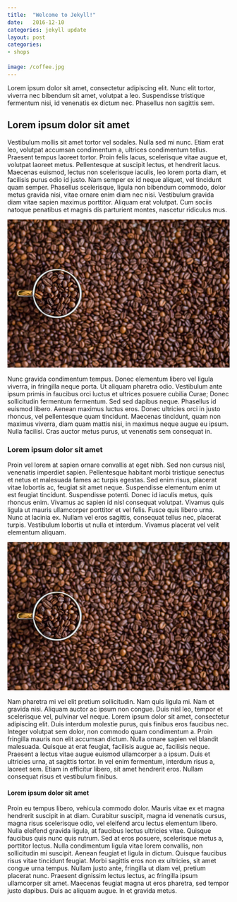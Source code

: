 ```yaml
---
title:  "Welcome to Jekyll!"
date:   2016-12-10
categories: jekyll update
layout: post
categories:
- shops

image: /coffee.jpg
---
```


Lorem ipsum dolor sit amet, consectetur adipiscing elit. Nunc elit tortor, viverra nec bibendum sit amet, volutpat a leo. Suspendisse tristique fermentum nisi, id venenatis ex dictum nec. Phasellus non sagittis sem. 

## Lorem ipsum dolor sit amet

Vestibulum mollis sit amet tortor vel sodales. Nulla sed mi nunc. Etiam erat leo, volutpat accumsan condimentum a, ultrices condimentum tellus. Praesent tempus laoreet tortor. Proin felis lacus, scelerisque vitae augue et, volutpat laoreet metus. Pellentesque at suscipit lectus, et hendrerit lacus. Maecenas euismod, lectus non scelerisque iaculis, leo lorem porta diam, et facilisis purus odio id justo. Nam semper ex id neque aliquet, vel tincidunt quam semper. Phasellus scelerisque, ligula non bibendum commodo, dolor metus gravida nisi, vitae ornare enim diam nec nisi. Vestibulum gravida diam vitae sapien maximus porttitor. Aliquam erat volutpat. Cum sociis natoque penatibus et magnis dis parturient montes, nascetur ridiculus mus.

![](/images/coffee.jpg)

Nunc gravida condimentum tempus. Donec elementum libero vel ligula viverra, in fringilla neque porta. Ut aliquam pharetra odio. Vestibulum ante ipsum primis in faucibus orci luctus et ultrices posuere cubilia Curae; Donec sollicitudin fermentum fermentum. Sed sed dapibus neque. Phasellus id euismod libero. Aenean maximus luctus eros. Donec ultricies orci in justo rhoncus, vel pellentesque quam tincidunt. Maecenas tincidunt, quam non maximus viverra, diam quam mattis nisi, in maximus neque augue eu ipsum. Nulla facilisi. Cras auctor metus purus, ut venenatis sem consequat in.

### Lorem ipsum dolor sit amet

Proin vel lorem at sapien ornare convallis at eget nibh. Sed non cursus nisl, venenatis imperdiet sapien. Pellentesque habitant morbi tristique senectus et netus et malesuada fames ac turpis egestas. Sed enim risus, placerat vitae lobortis ac, feugiat sit amet neque. Suspendisse elementum enim ut est feugiat tincidunt. Suspendisse potenti. Donec id iaculis metus, quis rhoncus enim. Vivamus ac sapien id nisl consequat volutpat. Vivamus quis ligula ut mauris ullamcorper porttitor et vel felis. Fusce quis libero urna. Nunc at lacinia ex. Nullam vel eros sagittis, consequat tellus nec, placerat turpis. Vestibulum lobortis ut nulla et interdum. Vivamus placerat vel velit elementum aliquam.

![](/images/coffee.jpg)

Nam pharetra mi vel elit pretium sollicitudin. Nam quis ligula mi. Nam et gravida nisi. Aliquam auctor ac ipsum non congue. Duis nisl leo, tempor et scelerisque vel, pulvinar vel neque. Lorem ipsum dolor sit amet, consectetur adipiscing elit. Duis interdum molestie purus, quis finibus eros faucibus nec. Integer volutpat sem dolor, non commodo quam condimentum a. Proin fringilla mauris non elit accumsan dictum. Nulla ornare sapien vel blandit malesuada. Quisque at erat feugiat, facilisis augue ac, facilisis neque. Praesent a lectus vitae augue euismod ullamcorper a a ipsum. Duis et ultricies urna, at sagittis tortor. In vel enim fermentum, interdum risus a, laoreet sem. Etiam in efficitur libero, sit amet hendrerit eros. Nullam consequat risus et vestibulum finibus.

#### Lorem ipsum dolor sit amet

Proin eu tempus libero, vehicula commodo dolor. Mauris vitae ex et magna hendrerit suscipit in at diam. Curabitur suscipit, magna id venenatis cursus, magna risus scelerisque odio, vel eleifend arcu lectus elementum libero. Nulla eleifend gravida ligula, at faucibus lectus ultricies vitae. Quisque faucibus quis nunc quis rutrum. Sed at eros posuere, scelerisque metus a, porttitor lectus. Nulla condimentum ligula vitae lorem convallis, non sollicitudin mi suscipit. Aenean feugiat et ligula in dictum. Quisque faucibus risus vitae tincidunt feugiat. Morbi sagittis eros non ex ultricies, sit amet congue urna tempus. Nullam justo ante, fringilla ut diam vel, pretium placerat nunc. Praesent dignissim lectus lectus, ac fringilla ipsum ullamcorper sit amet. Maecenas feugiat magna ut eros pharetra, sed tempor justo dapibus. Duis ac aliquam augue. In et gravida metus.